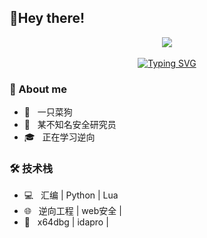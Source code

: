    <h2> 🙋Hey there! </h2>
<div align="center">
<!-- knock code pictures -->
  <img align="center" src="[https://github.com/MrXiao7/MrXiao7/blob/main/coding.gif](https://lh3.googleusercontent.com/-iD8SZAU9rgc/AAAAAAAAAAI/AAAAAAAAAAA/ALKGfklVKpl7K8R66BPRn6w5U189fwAKUw/photo.jpg?sz=46)" /><br>
</div>
</br>
  <div align="center">

  <!-- dynamic typing effect 动态打字效果 -->
  <div align="center">
    <a href="">
      <img src="https://readme-typing-svg.demolab.com?font=Fira+Code&pause=1000&width=450&lines=春风若有怜花意，可否许我再少年。%3B&center=true&size=27" alt="Typing SVG" />
    </a>
  </div>



  <!-- profile logo 个人资料徽标 -->
  <!--
  <div align="center">
    <a href=""><img src="https://img.shields.io/badge/WeChat-微信-07c160" /></a>&emsp;
    <a href="/"><img src="https://img.shields.io/badge/Bilibili-B站-ff69b4" /></a>&emsp;
  </div>
  -->


</div>

<h3>🤯 About me</h3>

- 🔭 &nbsp; 一只菜狗
- 🤔 &nbsp; 某不知名安全研究员
- 🎓 &nbsp; 正在学习逆向


<h3>🛠 技术栈</h3>

- 💻 &nbsp; 汇编 | Python | Lua
- 🌐 &nbsp; 逆向工程 | web安全 |
- 🔧 &nbsp; x64dbg | idapro |


<!-- <h3> 🤝🏻 Connect with Me </h3> -->
